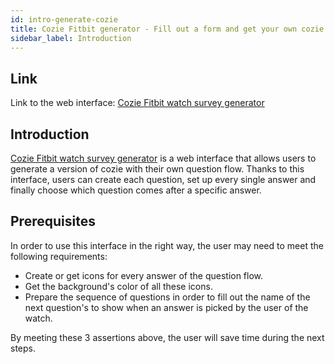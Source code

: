 ```yaml
---
id: intro-generate-cozie
title: Cozie Fitbit generator - Fill out a form and get your own cozie
sidebar_label: Introduction
---
```


<h2> Link </h2>

Link to the web interface: [Cozie Fitbit watch survey generator](http://software-developments-pg.com/others/generate-cozie/add_question.php)

<h2> Introduction </h2>

[Cozie Fitbit watch survey generator](http://software-developments-pg.com/others/generate-cozie/add_question.php) is a web interface that allows users to generate a version of cozie with their own question flow. Thanks to this interface, users can create each question, set up every single answer and finally choose which question comes after a specific answer.

<h2> Prerequisites </h2>

In order to use this interface in the right way, the user may need to meet the following requirements:

- Create or get icons for every answer of the question flow.
- Get the background's color of all these icons.
- Prepare the sequence of questions in order to fill out the name of the next question's to show when an answer is picked by the user of the watch.

By meeting these 3 assertions above, the user will save time during the next steps.

